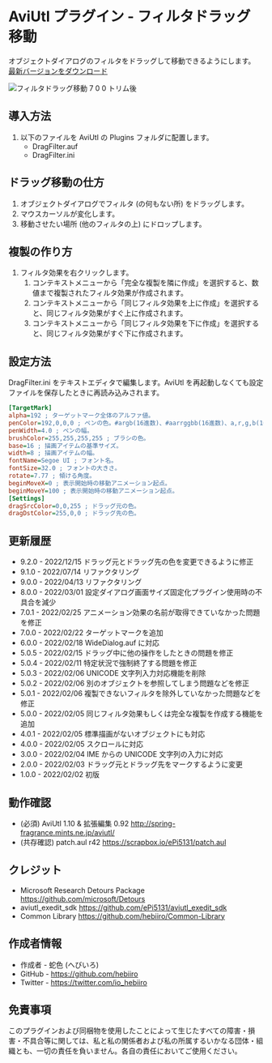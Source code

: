 # AviUtl プラグイン - フィルタドラッグ移動

オブジェクトダイアログのフィルタをドラッグして移動できるようにします。
[最新バージョンをダウンロード](../../releases/latest/)

![フィルタドラッグ移動 7 0 0 トリム後](https://user-images.githubusercontent.com/96464759/155107551-2556fb10-3f99-4000-ac7b-199a8476bebf.png)

## 導入方法

1. 以下のファイルを AviUtl の Plugins フォルダに配置します。
	* DragFilter.auf
	* DragFilter.ini

## ドラッグ移動の仕方

1. オブジェクトダイアログでフィルタ (の何もない所) をドラッグします。
2. マウスカーソルが変化します。
3. 移動させたい場所 (他のフィルタの上) にドロップします。

## 複製の作り方

1. フィルタ効果を右クリックします。
	1. コンテキストメニューから「完全な複製を隣に作成」を選択すると、数値まで複製されたフィルタ効果が作成されます。
	2. コンテキストメニューから「同じフィルタ効果を上に作成」を選択すると、同じフィルタ効果がすぐ上に作成されます。
	3. コンテキストメニューから「同じフィルタ効果を下に作成」を選択すると、同じフィルタ効果がすぐ下に作成されます。

## 設定方法

DragFilter.ini をテキストエディタで編集します。AviUtl を再起動しなくても設定ファイルを保存したときに再読み込みされます。

```ini
[TargetMark]
alpha=192 ; ターゲットマーク全体のアルファ値。
penColor=192,0,0,0 ; ペンの色。#argb(16進数)、#aarrggbb(16進数)、a,r,g,b(10進数) の形式で指定する。
penWidth=4.0 ; ペンの幅。
brushColor=255,255,255,255 ; ブラシの色。
base=16 ; 描画アイテムの基準サイズ。
width=8 ; 描画アイテムの幅。
fontName=Segoe UI ; フォント名。
fontSize=32.0 ; フォントの大きさ。
rotate=7.77 ; 傾ける角度。
beginMoveX=0 ; 表示開始時の移動アニメーション起点。
beginMoveY=100 ; 表示開始時の移動アニメーション起点。
[Settings]
dragSrcColor=0,0,255 ; ドラッグ元の色。
dragDstColor=255,0,0 ; ドラッグ先の色。
```

## 更新履歴

* 9.2.0 - 2022/12/15 ドラッグ元とドラッグ先の色を変更できるように修正
* 9.1.0 - 2022/07/14 リファクタリング
* 9.0.0 - 2022/04/13 リファクタリング
* 8.0.0 - 2022/03/01 設定ダイアログ画面サイズ固定化プラグイン使用時の不具合を減少
* 7.0.1 - 2022/02/25 アニメーション効果の名前が取得できていなかった問題を修正
* 7.0.0 - 2022/02/22 ターゲットマークを追加
* 6.0.0 - 2022/02/18 WideDialog.auf に対応
* 5.0.5 - 2022/02/15 ドラッグ中に他の操作をしたときの問題を修正
* 5.0.4 - 2022/02/11 特定状況で強制終了する問題を修正
* 5.0.3 - 2022/02/06 UNICODE 文字列入力対応機能を削除
* 5.0.2 - 2022/02/06 別のオブジェクトを参照してしまう問題などを修正
* 5.0.1 - 2022/02/06 複製できないフィルタを除外していなかった問題などを修正
* 5.0.0 - 2022/02/05 同じフィルタ効果もしくは完全な複製を作成する機能を追加
* 4.0.1 - 2022/02/05 標準描画がないオブジェクトにも対応
* 4.0.0 - 2022/02/05 スクロールに対応
* 3.0.0 - 2022/02/04 IME からの UNICODE 文字列の入力に対応
* 2.0.0 - 2022/02/03 ドラッグ元とドラッグ先をマークするように変更
* 1.0.0 - 2022/02/02 初版

## 動作確認

* (必須) AviUtl 1.10 & 拡張編集 0.92 http://spring-fragrance.mints.ne.jp/aviutl/
* (共存確認) patch.aul r42 https://scrapbox.io/ePi5131/patch.aul

## クレジット

* Microsoft Research Detours Package https://github.com/microsoft/Detours
* aviutl_exedit_sdk https://github.com/ePi5131/aviutl_exedit_sdk
* Common Library https://github.com/hebiiro/Common-Library

## 作成者情報
 
* 作成者 - 蛇色 (へびいろ)
* GitHub - https://github.com/hebiiro
* Twitter - https://twitter.com/io_hebiiro

## 免責事項

このプラグインおよび同梱物を使用したことによって生じたすべての障害・損害・不具合等に関しては、私と私の関係者および私の所属するいかなる団体・組織とも、一切の責任を負いません。各自の責任においてご使用ください。
